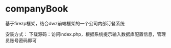 companyBook
===========

基于firezp框架，结合dwz前端框架的一个公司内部订餐系统

安装方式：
下载源码：访问index.php，根据系统提示输入数据库配置信息，管理员账号密码即可
 

